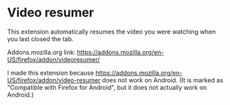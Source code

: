 # Video resumer

This extension automatically resumes the video you were watching when you last closed the tab.

Addons.mozilla.org link: https://addons.mozilla.org/en-US/firefox/addon/videoresumer/

I made this extension because https://addons.mozilla.org/en-US/firefox/addon/video-resumer does not work on Android. (It is marked as "Compatible with Firefox for Android", but it does not actually work on Android.)
